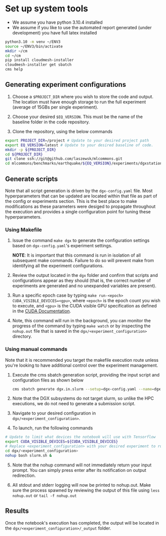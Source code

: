 # Set up system tools

* We assume you have python 3.10.4 installed 
* We assume if you like to use the automated report generated (under
  development) you have full latex installed

  
```bash
python3.10 -m venv ~/ENV3
source ~/ENV3/bin/activate
mkdir ~/cm
cd ~/cm
pip install cloudmesh-installer
cloudmesh-installer get sbatch
cms help
```

## Generating experiment configurations

1. Choose a `$PROJECT_DIR` where you wish to store the code and
   output.  The location must have enough storage to run the full
   experiment (average of 15GBs per single experiment).

2. Choose your desired `$EQ_VERSION`.  This must be the name of the
   baseline folder in the code repository.

3. Clone the repository, using the below commands


```bash
export PROJECT_DIR=/project # Update to your desired project path
export EQ_VERSION=latest # Update to your desired baseline of code.
mkdir -p ${PROJECT_DIR}
cd ${PROJECT_DIR}
git clone ssh://git@github.com/laszewsk/mlcommons.git 
cd mlcommons/benchmarks/earthquake/${EQ_VERSION}/experiments/dgxstation
```

## Generate scripts

Note that all script generation is driven by the `dgx-config.yaml`
file.  Most hyperparameters that can be updated are located within
that file as part of the config or experiments section.  This is the
best place to make modifications as these parameters were desiged to
propagate throughout the execution and provides a single configuration
point for tuning these hyperparameters.

### Using Makefile

1. Issue the command `make dgx` to generate the configuration settings
   based on `dgx-config.yaml`'s experiment settings.

   **NOTE**: It is important that this command is run in isolation of
   all subsequent make commands.  Failure to do so will prevent make
   from identifying all the experiment configurations.

2. Review the output located in the `dgx` folder and confirm that
   scripts and configurations appear as they should (that is, the
   correct number of experiments are generated and no unexpanded
   variables are present).

3. Run a specific epoch case by typing `make run-<epoch>
   CUDA_VISIBLE_DEVICES=<gpu>`, where `<epoch>` is the epoch count you
   wish to execute, and `<gpu>` is the CUDA visible GPU specification
   as defined in the
   [CUDA Documentation](https://docs.nvidia.com/cuda/cuda-c-programming-guide/index.html#env-vars).

4. Note, this command will run in the background, you can monitor the
   progress of the command by typing `make watch` or by inspecting the
   `nohup.out` file that is saved in the
   `dgx/<experiment_configuration>` directory.


### Using manual commands

Note that it is recommended you target the makefile execution route
unless you're looking to have additional control over the experiment
management.

1.  Execute the cms sbatch generation script, providing the input
    script and configuration files as shown below

    ```bash
	cms sbatch generate dgx.in.slurm --setup=dgx-config.yaml --name=dgx
	```

2. Note that the DGX subsystems do not target slurm, so unlike the HPC
   executions, we do not need to generate a submission script.

3. Navigate to your desired configuration in
   `dgx/<experiment_configuration>`.

4. To launch, run the following commands

```bash
# Update to limit what devices the notebook will use with Tensorflow
export CUDA_VISIBLE_DEVICES=${CUDA_VISIBLE_DEVICES}
# Replace <experiment_configuration> with your desired experiment to run
cd dgx/<experiment_configuration>
nohup bash slurm.sh &
```

5. Note that the nohup command will not immediately return your input
   prompt.  You can simply press enter after its notification on
   output redirection.

6. All stdout and stderr logging will now be printed to nohup.out.
   Make sure the process spawned by reviewing the output of this file
   using `less nohup.out` or `tail -f nohup.out`


## Results

Once the notebook's execution has completed, the output will be
located in the
`dgx/<experiment_configuration>/_output` folder.
